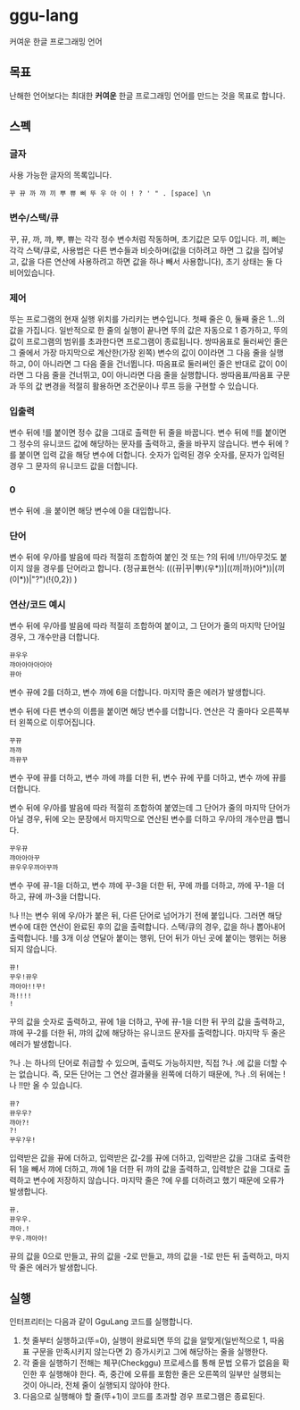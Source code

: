 # ggu-lang
커여운 한글 프로그래밍 언어

## 목표
난해한 언어보다는 최대한 **커여운** 한글 프로그래밍 언어를 만드는 것을 목표로 합니다.

## 스펙
### 글자
사용 가능한 글자의 목록입니다.
```
꾸 뀨 까 꺄 끼 뿌 쀼 삐 뚜 우 아 이 ! ? ' " . [space] \n
```

### 변수/스택/큐
꾸, 뀨, 까, 꺄, 뿌, 쀼는 각각 정수 변수처럼 작동하며, 초기값은 모두 0입니다. 끼, 삐는 각각 스택/큐로, 사용법은 다른 변수들과 비슷하며(값을 더하려고 하면 그 값을 집어넣고, 값을 다른 연산에 사용하려고 하면 값을 하나 빼서 사용합니다), 초기 상태는 둘 다 비어있습니다.

### 제어
뚜는 프로그램의 현재 실행 위치를 가리키는 변수입니다. 첫째 줄은 0, 둘째 줄은 1...의 값을 가집니다. 일반적으로 한 줄의 실행이 끝나면 뚜의 값은 자동으로 1 증가하고, 뚜의 값이 프로그램의 범위를 초과한다면 프로그램이 종료됩니다. 쌍따옴표로 둘러싸인 줄은 그 줄에서 가장 마지막으로 계산한(가장 왼쪽) 변수의 값이 0이라면 그 다음 줄을 실행하고, 0이 아니라면 그 다음 줄을 건너뜁니다. 따옴표로 둘러써인 줄은 반대로 값이 0이라면 그 다음 줄을 건너뛰고, 0이 아니라면 다음 줄을 실행합니다. 쌍따옴표/따옴표 구문과 뚜의 값 변경을 적절히 활용하면 조건문이나 루프 등을 구현할 수 있습니다.

### 입출력
변수 뒤에 !를 붙이면 정수 값을 그대로 출력한 뒤 줄을 바꿉니다.
변수 뒤에 !!를 붙이면 그 정수의 유니코드 값에 해당하는 문자를 출력하고, 줄을 바꾸지 않습니다.
변수 뒤에 ?를 붙이면 입력 값을 해당 변수에 더합니다. 숫자가 입력된 경우 숫자를, 문자가 입력된 경우 그 문자의 유니코드 값을 더합니다.

### 0
변수 뒤에 .을 붙이면 해당 변수에 0을 대입합니다.

### 단어
변수 뒤에 우/아를 발음에 따라 적절히 조합하여 붙인 것 또는 ?의 뒤에 !/!!/아무것도 붙이지 않을 경우를 단어라고 합니다. (정규표현식: (((뀨|꾸|뿌)(우*))|((꺄|까)(아*))|(끼(이*))|"?")(!{0,2}) )

### 연산/코드 예시
변수 뒤에 우/아를 발음에 따라 적절히 조합하여 붙이고, 그 단어가 줄의 마지막 단어일 경우, 그 개수만큼 더합니다.
```
뀨우우
꺄아아아아아아
뀨아
```
변수 뀨에 2를 더하고, 변수 꺄에 6을 더합니다. 마지막 줄은 에러가 발생합니다.

변수 뒤에 다른 변수의 이름을 붙이면 해당 변수를 더합니다. 연산은 각 줄마다 오른쪽부터 왼쪽으로 이루어집니다.
```
꾸뀨
까꺄
까뀨꾸
```
변수 꾸에 뀨를 더하고, 변수 까에 꺄를 더한 뒤, 변수 뀨에 꾸를 더하고, 변수 까에 뀨를 더합니다.

변수 뒤에 우/아를 발음에 따라 적절히 조합하여 붙였는데 그 단어가 줄의 마지막 단어가 아닐 경우, 뒤에 오는 문장에서 마지막으로 연산된 변수를 더하고 우/아의 개수만큼 뺍니다.
```
꾸우뀨
꺄아아아꾸
뀨우우우까아꾸까
```
변수 꾸에 뀨-1을 더하고, 변수 꺄에 꾸-3을 더한 뒤, 꾸에 까를 더하고, 까에 꾸-1을 더하고, 뀨에 까-3을 더합니다.

!나 !!는 변수 위에 우/아가 붙은 뒤, 다른 단어로 넘어가기 전에 붙입니다. 그러면 해당 변수에 대한 연산이 완료된 후의 값을 출력합니다. 스택/큐의 경우, 값을 하나 뽑아내어 출력합니다. !를 3개 이상 연달아 붙이는 행위, 단어 뒤가 아닌 곳에 붙이는 행위는 허용되지 않습니다.
```
뀨!
꾸우!뀨우
꺄아아!!꾸!
까!!!!
!
```
꾸의 값을 숫자로 출력하고, 뀨에 1을 더하고, 꾸에 뀨-1을 더한 뒤 꾸의 값을 출력하고, 꺄에 꾸-2를 더한 뒤, 꺄의 값에 해당하는 유니코드 문자를 출력합니다. 마지막 두 줄은 에러가 발생합니다.

?나 .는 하나의 단어로 취급할 수 있으며, 출력도 가능하지만, 직접 ?나 .에 값을 더할 수는 없습니다. 즉, 모든 단어는 그 연산 결과물을 왼쪽에 더하기 때문에, ?나 .의 뒤에는 !나 !!만 올 수 있습니다.
```
뀨?
뀨우우?
꺄아?!
?!
꾸우?우!
```
입력받은 값을 뀨에 더하고, 입력받은 값-2를 뀨에 더하고, 입력받은 값을 그대로 출력한 뒤 1을 빼서 꺄에 더하고, 꺄에 1을 더한 뒤 꺄의 값을 출력하고, 입력받은 값을 그대로 출력하고 변수에 저장하지 않습니다. 마지막 줄은 ?에 우를 더하려고 했기 때문에 오류가 발생합니다.

```
뀨.
뀨우우.
꺄아.!
꾸우.꺄아아!
```
뀨의 값을 0으로 만들고, 뀨의 값을 -2로 만들고, 꺄의 값을 -1로 만든 뒤 출력하고, 마지막 줄은 에러가 발생합니다.

## 실행
인터프리터는 다음과 같이 GguLang 코드를 실행합니다.
1. 첫 줄부터 실행하고(뚜=0), 실행이 완료되면 뚜의 값을 알맞게(일반적으로 1, 따옴표 구문을 만족시키지 않는다면 2) 증가시키고 그에 해당하는 줄을 실행한다.
1. 각 줄을 실행하기 전해는 체꾸(Checkggu) 프로세스를 통해 문법 오류가 없음을 확인한 후 실행해야 한다. 즉, 중간에 오류를 포함한 줄은 오른쪽의 일부만 실행되는 것이 아니라, 전체 줄이 실행되지 않아야 한다.
1. 다음으로 실행해야 할 줄(뚜+1)이 코드를 초과할 경우 프로그램은 종료된다.
